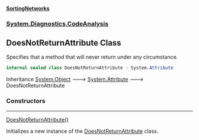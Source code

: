 #### [SortingNetworks](index.md 'index')
### [System.Diagnostics.CodeAnalysis](System_Diagnostics_CodeAnalysis.md 'System.Diagnostics.CodeAnalysis')
## DoesNotReturnAttribute Class
Specifies that a method that will never return under any circumstance.  
```csharp
internal sealed class DoesNotReturnAttribute : System.Attribute
```

Inheritance [System.Object](https://docs.microsoft.com/en-us/dotnet/api/System.Object 'System.Object') &#129106; [System.Attribute](https://docs.microsoft.com/en-us/dotnet/api/System.Attribute 'System.Attribute') &#129106; DoesNotReturnAttribute  
### Constructors

***
[DoesNotReturnAttribute()](System_Diagnostics_CodeAnalysis_DoesNotReturnAttribute_DoesNotReturnAttribute().md 'System.Diagnostics.CodeAnalysis.DoesNotReturnAttribute.DoesNotReturnAttribute()')

Initializes a new instance of the [DoesNotReturnAttribute](System_Diagnostics_CodeAnalysis_DoesNotReturnAttribute.md 'System.Diagnostics.CodeAnalysis.DoesNotReturnAttribute') class.  
